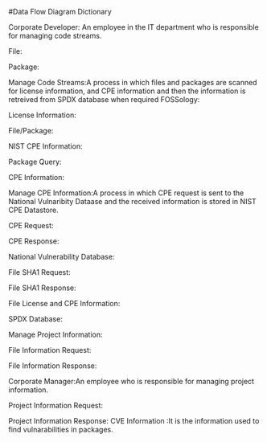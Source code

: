 #Data Flow Diagram Dictionary

Corporate Developer: An employee in the IT department who is responsible for managing code streams.

File:

Package:

Manage Code Streams:A process in which files and packages are scanned for license information, 
and CPE information and then the information is retreived from SPDX database when required
FOSSology:

License Information:

File/Package: 

NIST CPE Information:

Package Query:

CPE Information:

Manage CPE Information:A process in which CPE request is sent to the National Vulnaribity Dataase and the received information is stored in NIST CPE Datastore.

CPE Request:

CPE Response:

National Vulnerability Database:

File SHA1 Request:

File SHA1 Response:

File License and CPE Information:

SPDX Database:

Manage Project Information:

File Information Request:

File Information Response:

Corporate Manager:An employee who is responsible for managing project information.

Project Information Request:

Project Information Response:
CVE Information :It is the information used to find vulnarabilities in packages.
